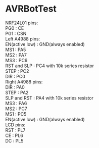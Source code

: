 # AVRBotTest
NRF24L01 pins:  
PG0 : CE  
PG1 : CSN  
Left A4988 pins:  
EN(active low) : GND(always enabled)  
MS1 : PA5  
MS2 : PA7  
MS3 : PC6  
RST and SLP : PC4 with 10k series resistor  
STEP : PC2  
DIR : PC0  
Right A4988 pins:  
DIR : PA0  
STEP : PA2  
SLP and RST : PA4 with 10k series resistor  
MS3 : PA6  
MS2 : PC7  
MS1 : PC5  
EN(active low) : GND(always enabled)  
LCD pins:  
RST : PL7  
CE : PL6  
DC : PL5
